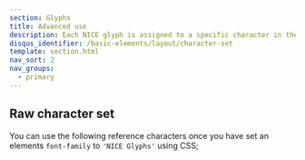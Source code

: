 ```yaml
---
section: Glyphs
title: Advanced use
description: Each NICE glyph is assigned to a specific character in the font set and can be accessed directly in your CSS classes
disqus_identifier: /basic-elements/layout/character-set
template: section.html
nav_sort: 2
nav_groups:
  - primary
---
```


## Raw character set

You can use the following reference characters once you have set an elements
<code>font-family</code> to <code>'NICE Glyphs'</code> using CSS;

<div class="glyph-grid" id="charset-examples"></div>

<script type="text/javascript" defer>
setTimeout(function() {
  var icon_classes = [
    'twitter'
    , 'print'
    , 'standards'
    , 'email-open'
    , 'search'
    , 'pathways'
    , 'download'
    , 'support'
    , 'share'
    , 'readnews'
    , 'infoforpublic'
    , 'podcast'
    , 'previous'
    , 'news'
    , 'guideline'
    , 'fullscreen'
    , 'information'
    , 'guidance'
    , 'facebook'
    , 'syndication'
    , 'email-closed'
    , 'next'
    , 'bookmark'
    , 'evidence'
    , 'apps'
    , 'circle'
    , 'logo'
    , 'logo-name'
    , 'capsule'
    , 'pathways-node'
    , 'circle-blank'
    , 'user'
    , 'trash'
    , 'sort'
    , 'sort-up'
    , 'sort-down'
    , 'remove'
    , 'quote-right'
    , 'quote-left'
    , 'plus'
    , 'play'
    , 'ok'
    , 'minus'
    , 'cloud-upload'
    , 'cloud-download'
    , 'caret-up'
    , 'caret-right'
    , 'caret-left'
    , 'caret-down'
    , 'angle-up'
    , 'angle-right'
    , 'angle-left'
    , 'angle-down'
    , 'double-angle-up'
    , 'double-angle-right'
    , 'double-angle-left'
    , 'double-angle-down'
    , 'chevron-up'
    , 'chevron-right'
    , 'chevron-left'
    , 'chevron-down'
    , 'hamburger'
    , 'file'
    , 'file-blank'
    , 'file-text'
    , 'file-text-blank'
    , 'spinner'
    , 'stop'
    , 'lines'
    , 'calendar'
    , 'group'
    , 'adjust'
    , 'plus-circle'
    , 'linkedin'
    , 'google-plus'
    , 'warning'
    , 'prescribing'
    , 'uptake'
    , 'filter'
  ];

  $('#charset-examples').html(
    $.map(icon_classes, function( value, i ) {
      var charCode = 'e0' + ('00' + i.toString(16)).substr(-2);

      return '<div class="glyph"><i aria-hidden="true" class="fs1">&#x'
        + charCode + ';</i><input type="text" readonly="readonly" value="&amp;#x'
        + charCode + ';" /></div>';
    }).join('')
  );

  $('#glyphs').on('click, focus', 'input', function(e) { e.target.select(); });
}, 500);
</script>

